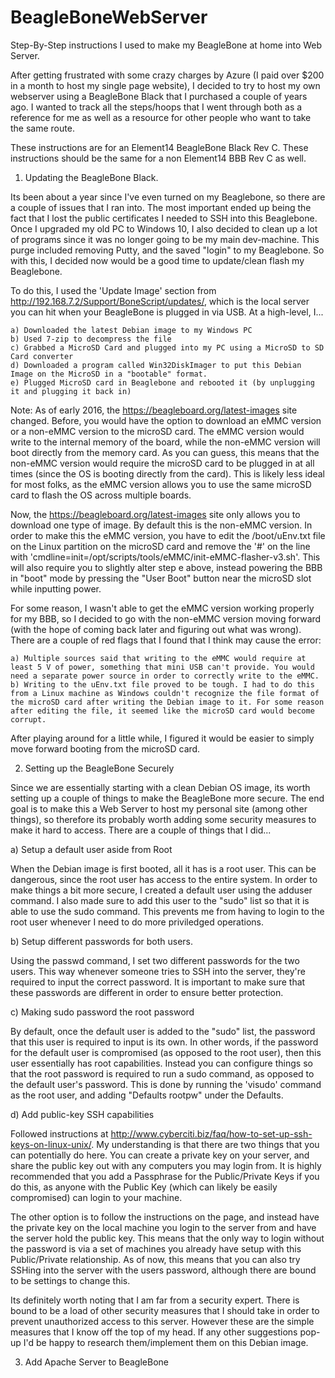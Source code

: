 # BeagleBoneWebServer
Step-By-Step instructions I used to make my BeagleBone at home into Web Server.

After getting frustrated with some crazy charges by Azure (I paid over $200 in a month to host my single page website), I decided to try to host
my own webserver using a BeagleBone Black that I purchased a couple of years ago. I wanted to track all the steps/hoops that I went through both
as a reference for me as well as a resource for other people who want to take the same route.

These instructions are for an Element14 BeagleBone Black Rev C. These instructions should be the same for a non Element14 BBB Rev C as well.

1) Updating the BeagleBone Black.

Its been about a year since I've even turned on my Beaglebone, so there are a couple of issues that I ran into. The most important ended up being
the fact that I lost the public certificates I needed to SSH into this Beaglebone. Once I upgraded my old PC to Windows 10, I also decided to clean
up a lot of programs since it was no longer going to be my main dev-machine. This purge included removing Putty, and the saved "login" to my Beaglebone.
So with this, I decided now would be a good time to update/clean flash my Beaglebone.

To do this, I used the 'Update Image' section from http://192.168.7.2/Support/BoneScript/updates/, which is the local server you can hit when your
BeagleBone is plugged in via USB. At a high-level, I...

	a) Downloaded the latest Debian image to my Windows PC
	b) Used 7-zip to decompress the file
	c) Grabbed a MicroSD Card and plugged into my PC using a MicroSD to SD Card converter
	d) Downloaded a program called Win32DiskImager to put this Debian Image on the MicroSD in a "bootable" format.
	e) Plugged MicroSD card in Beaglebone and rebooted it (by unplugging it and plugging it back in)

Note: As of early 2016, the https://beagleboard.org/latest-images site changed. Before, you would have the option to download an eMMC version or a
non-eMMC version to the microSD card. The eMMC version would write to the internal memory of the board, while the non-eMMC version will boot directly
from the memory card. As you can guess, this means that the non-eMMC version would require the microSD card to be plugged in at all times (since
the OS is booting directly from the card). This is likely less ideal for most folks, as the eMMC version allows you to use the same microSD card to
flash the OS across multiple boards.

Now, the https://beagleboard.org/latest-images site only allows you to download one type of image. By default this is the non-eMMC version. In order
to make this the eMMC version, you have to edit the /boot/uEnv.txt file on the Linux partition on the microSD card and remove the '#' on the line 
with 'cmdline=init=/opt/scripts/tools/eMMC/init-eMMC-flasher-v3.sh'. This will also require you to slightly alter step e above, instead powering
the BBB in "boot" mode by pressing the "User Boot" button near the microSD slot while inputting power.

For some reason, I wasn't able to get the eMMC version working properly for my BBB, so I decided to go with the non-eMMC version moving forward (with
the hope of coming back later and figuring out what was wrong). There are a couple of red flags that I found that I think may cause the error:

	a) Multiple sources said that writing to the eMMC would require at least 5 V of power, something that mini USB can't provide. You would need a separate power source in order to correctly write to the eMMC.
	b) Writing to the uEnv.txt file proved to be tough. I had to do this from a Linux machine as Windows couldn't recognize the file format of the microSD card after writing the Debian image to it. For some reason after editing the file, it seemed like the microSD card would become corrupt.

After playing around for a little while, I figured it would be easier to simply move forward booting from the microSD card.

2) Setting up the BeagleBone Securely

Since we are essentially starting with a clean Debian OS image, its worth setting up a couple of things to make the BeagleBone more secure. The end
goal is to make this a Web Server to host my personal site (among other things), so therefore its probably worth adding some security measures to
make it hard to access. There are a couple of things that I did...

a) Setup a default user aside from Root

When the Debian image is first booted, all it has is a root user. This can be dangerous, since the root user has access to the entire system. In order
to make things a bit more secure, I created a default user using the adduser command. I also made sure to add this user to the "sudo" list so that
it is able to use the sudo command. This prevents me from having to login to the root user whenever I need to do more priviledged operations.

b) Setup different passwords for both users.

Using the passwd command, I set two different passwords for the two users. This way whenever someone tries to SSH into the server, they're required
to input the correct password. It is important to make sure that these passwords are different in order to ensure better protection.

c) Making sudo password the root password

By default, once the default user is added to the "sudo" list, the password that this user is required to input is its own. In other words, if the password
for the default user is compromised (as opposed to the root user), then this user essentially has root capabilities. Instead you can configure things
so that the root password is required to run a sudo command, as opposed to the default user's password. This is done by running the 'visudo' command
as the root user, and adding "Defaults rootpw" under the Defaults.


d) Add public-key SSH capabilities

Followed instructions at http://www.cyberciti.biz/faq/how-to-set-up-ssh-keys-on-linux-unix/. My understanding is that there are two things that you
can potentially do here. You can create a private key on your server, and share the public key out with any computers you may login from. It is highly
recommended that you add a Passphrase for the Public/Private Keys if you do this, as anyone with the Public Key (which can likely be easily compromised)
can login to your machine.

The other option is to follow the instructions on the page, and instead have the private key on the local machine you login to the server from and
have the server hold the public key. This means that the only way to login without the password is via a set of machines you already have setup with
this Public/Private relationship. As of now, this means that you can also try SSHing into the server with the users password, although there are
bound to be settings to change this.

Its definitely worth noting that I am far from a security expert. There is bound to be a load of other security measures that I should take in order
to prevent unauthorized access to this server. However these are the simple measures that I know off the top of my head. If any other suggestions pop-up
I'd be happy to research them/implement them on this Debian image.

3) Add Apache Server to BeagleBone


